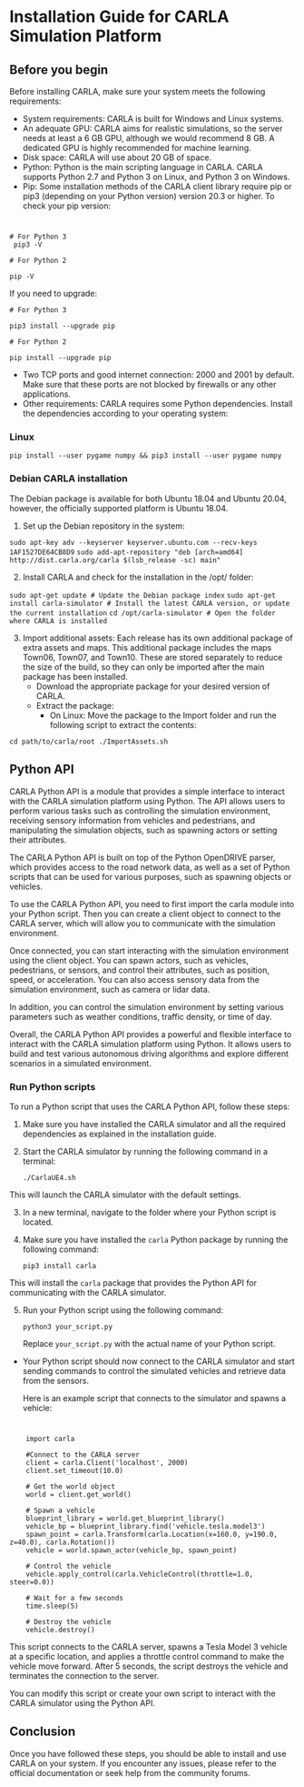 
# Installation Guide for CARLA Simulation Platform

## Before you begin

Before installing CARLA, make sure your system meets the following requirements:

-   System requirements: CARLA is built for Windows and Linux systems.
-   An adequate GPU: CARLA aims for realistic simulations, so the server needs at least a 6 GB GPU, although we would recommend 8 GB. A dedicated GPU is highly recommended for machine learning.
-   Disk space: CARLA will use about 20 GB of space.
-   Python: Python is the main scripting language in CARLA. CARLA supports Python 2.7 and Python 3 on Linux, and Python 3 on Windows.
-   Pip: Some installation methods of the CARLA client library require pip or pip3 (depending on your Python version) version 20.3 or higher. To check your pip version:

  # 
  

    # For Python 3
     pip3 -V

    # For Python 2

    pip -V

 

If you need to upgrade:


    # For Python 3

    pip3 install --upgrade pip

    # For Python 2

    pip install --upgrade pip 

-   Two TCP ports and good internet connection: 2000 and 2001 by default. Make sure that these ports are not blocked by firewalls or any other applications.
-   Other requirements: CARLA requires some Python dependencies. Install the dependencies according to your operating system:

### Linux



`pip install --user pygame numpy &&
pip3 install --user pygame numpy` 

### Debian CARLA installation

The Debian package is available for both Ubuntu 18.04 and Ubuntu 20.04, however, the officially supported platform is Ubuntu 18.04.

1.  Set up the Debian repository in the system:

`sudo apt-key adv --keyserver keyserver.ubuntu.com --recv-keys 1AF1527DE64CB8D9`
`sudo add-apt-repository "deb [arch=amd64] http://dist.carla.org/carla $(lsb_release -sc) main" `

2.  Install CARLA and check for the installation in the /opt/ folder:

`sudo apt-get update # Update the Debian package index`
`sudo apt-get install carla-simulator # Install the latest CARLA version, or update the current installation`
`cd /opt/carla-simulator # Open the folder where CARLA is installed` 

3.  Import additional assets: Each release has its own additional package of extra assets and maps. This additional package includes the maps Town06, Town07, and Town10. These are stored separately to reduce the size of the build, so they can only be imported after the main package has been installed.
    -   Download the appropriate package for your desired version of CARLA.
    -   Extract the package:
        -   On Linux: Move the package to the Import folder and run the following script to extract the contents:


`cd path/to/carla/root
./ImportAssets.sh` 
## Python API
CARLA Python API is a module that provides a simple interface to interact with the CARLA simulation platform using Python. The API allows users to perform various tasks such as controlling the simulation environment, receiving sensory information from vehicles and pedestrians, and manipulating the simulation objects, such as spawning actors or setting their attributes.

The CARLA Python API is built on top of the Python OpenDRIVE parser, which provides access to the road network data, as well as a set of Python scripts that can be used for various purposes, such as spawning objects or vehicles.

To use the CARLA Python API, you need to first import the carla module into your Python script. Then you can create a client object to connect to the CARLA server, which will allow you to communicate with the simulation environment.

Once connected, you can start interacting with the simulation environment using the client object. You can spawn actors, such as vehicles, pedestrians, or sensors, and control their attributes, such as position, speed, or acceleration. You can also access sensory data from the simulation environment, such as camera or lidar data.

In addition, you can control the simulation environment by setting various parameters such as weather conditions, traffic density, or time of day.

Overall, the CARLA Python API provides a powerful and flexible interface to interact with the CARLA simulation platform using Python. It allows users to build and test various autonomous driving algorithms and explore different scenarios in a simulated environment.
### Run Python scripts
To run a Python script that uses the CARLA Python API, follow these steps:

1.  Make sure you have installed the CARLA simulator and all the required dependencies as explained in the installation guide.
    
2.  Start the CARLA simulator by running the following command in a terminal:
    

     `./CarlaUE4.sh` 
    
   This will launch the CARLA simulator with the default settings.
    
3.   In a new terminal, navigate to the folder where your Python script is located.
    
4.   Make sure you have installed the `carla` Python package by running the following command:
    
        `pip3 install carla` 
    
   This will install the `carla` package that provides the Python API for communicating with the CARLA simulator.
    
5.  Run your Python script using the following command:
    
    `python3 your_script.py` 
    
    Replace `your_script.py` with the actual name of your Python script.
    
-   Your Python script should now connect to the CARLA simulator and start sending commands to control the simulated vehicles and retrieve data from the sensors.
    
    Here is an example script that connects to the simulator and spawns a vehicle:
    
 #   

		import carla
	 
		#Connect to the CARLA server
		client = carla.Client('localhost', 2000)
		client.set_timeout(10.0)

		# Get the world object
		world = client.get_world()

		# Spawn a vehicle
		blueprint_library = world.get_blueprint_library()
		vehicle_bp = blueprint_library.find('vehicle.tesla.model3')
		spawn_point = carla.Transform(carla.Location(x=160.0, y=190.0, z=40.0), carla.Rotation())
		vehicle = world.spawn_actor(vehicle_bp, spawn_point)

		# Control the vehicle
		vehicle.apply_control(carla.VehicleControl(throttle=1.0, steer=0.0))

		# Wait for a few seconds
		time.sleep(5)

		# Destroy the vehicle
		vehicle.destroy() 

This script connects to the CARLA server, spawns a Tesla Model 3 vehicle at a specific location, and applies a throttle control command to make the vehicle move forward. After 5 seconds, the script destroys the vehicle and terminates the connection to the server.

You can modify this script or create your own script to interact with the CARLA simulator using the Python API.
## Conclusion

Once you have followed these steps, you should be able to install and use CARLA on your system. If you encounter any issues, please refer to the official documentation or seek help from the community forums.
